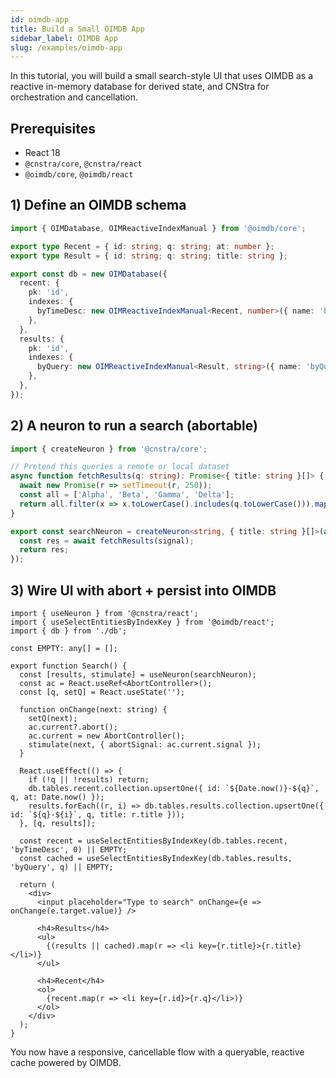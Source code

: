 ```yaml
---
id: oimdb-app
title: Build a Small OIMDB App
sidebar_label: OIMDB App
slug: /examples/oimdb-app
---
```


In this tutorial, you will build a small search-style UI that uses OIMDB as a reactive in-memory database for derived state, and CNStra for orchestration and cancellation.

## Prerequisites

- React 18
- `@cnstra/core`, `@cnstra/react`
- `@oimdb/core`, `@oimdb/react`

## 1) Define an OIMDB schema

```ts
import { OIMDatabase, OIMReactiveIndexManual } from '@oimdb/core';

export type Recent = { id: string; q: string; at: number };
export type Result = { id: string; q: string; title: string };

export const db = new OIMDatabase({
  recent: {
    pk: 'id',
    indexes: {
      byTimeDesc: new OIMReactiveIndexManual<Recent, number>({ name: 'byTimeDesc', key: r => -r.at }),
    },
  },
  results: {
    pk: 'id',
    indexes: {
      byQuery: new OIMReactiveIndexManual<Result, string>({ name: 'byQuery', key: r => r.q }),
    },
  },
});
```

## 2) A neuron to run a search (abortable)

```ts
import { createNeuron } from '@cnstra/core';

// Pretend this queries a remote or local dataset
async function fetchResults(q: string): Promise<{ title: string }[]> {
  await new Promise(r => setTimeout(r, 250));
  const all = ['Alpha', 'Beta', 'Gamma', 'Delta'];
  return all.filter(x => x.toLowerCase().includes(q.toLowerCase())).map(title => ({ title }));
}

export const searchNeuron = createNeuron<string, { title: string }[]>(async ({ signal, context }) => {
  const res = await fetchResults(signal);
  return res;
});
```

## 3) Wire UI with abort + persist into OIMDB

```tsx
import { useNeuron } from '@cnstra/react';
import { useSelectEntitiesByIndexKey } from '@oimdb/react';
import { db } from './db';

const EMPTY: any[] = [];

export function Search() {
  const [results, stimulate] = useNeuron(searchNeuron);
  const ac = React.useRef<AbortController>();
  const [q, setQ] = React.useState('');

  function onChange(next: string) {
    setQ(next);
    ac.current?.abort();
    ac.current = new AbortController();
    stimulate(next, { abortSignal: ac.current.signal });
  }

  React.useEffect(() => {
    if (!q || !results) return;
    db.tables.recent.collection.upsertOne({ id: `${Date.now()}-${q}`, q, at: Date.now() });
    results.forEach((r, i) => db.tables.results.collection.upsertOne({ id: `${q}-${i}`, q, title: r.title }));
  }, [q, results]);

  const recent = useSelectEntitiesByIndexKey(db.tables.recent, 'byTimeDesc', 0) || EMPTY;
  const cached = useSelectEntitiesByIndexKey(db.tables.results, 'byQuery', q) || EMPTY;

  return (
    <div>
      <input placeholder="Type to search" onChange={e => onChange(e.target.value)} />

      <h4>Results</h4>
      <ul>
        {(results || cached).map(r => <li key={r.title}>{r.title}</li>)}
      </ul>

      <h4>Recent</h4>
      <ol>
        {recent.map(r => <li key={r.id}>{r.q}</li>)}
      </ol>
    </div>
  );
}
```

You now have a responsive, cancellable flow with a queryable, reactive cache powered by OIMDB.


